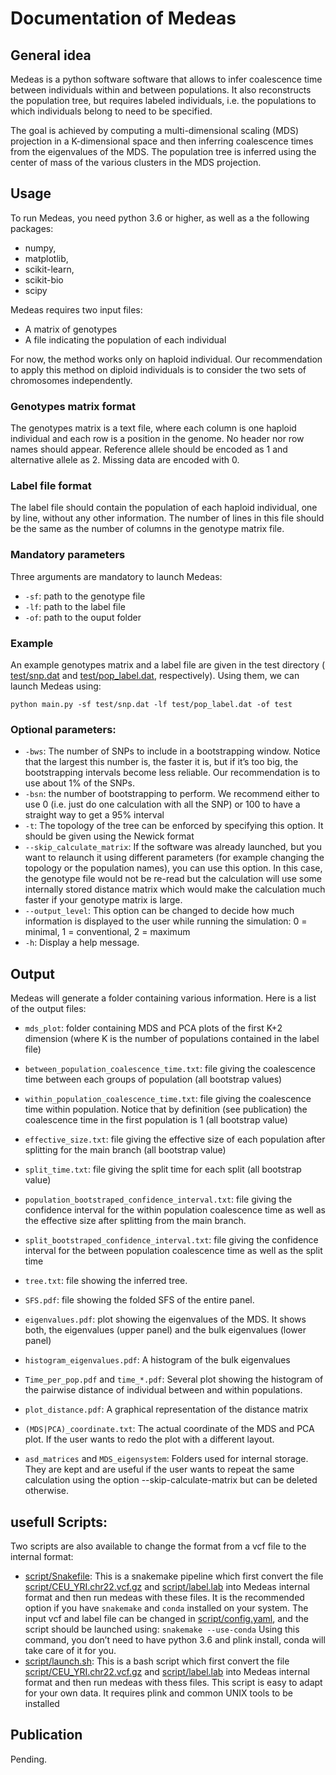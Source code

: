 # Documentation of Medeas
## General idea
Medeas is a python software software that allows to infer coalescence time between individuals within and between populations. It also reconstructs the population tree, but requires labeled individuals, i.e. the populations to which individuals belong to need to be specified.

The goal is achieved by computing a multi-dimensional scaling (MDS) projection in a K-dimensional space and then inferring coalescence times from the eigenvalues of the MDS. The population tree is inferred using the center of mass of the various clusters in the MDS projection. 

## Usage
To run Medeas, you need python 3.6 or higher, as well as a the following packages: 
- numpy, 
- matplotlib, 
- scikit-learn, 
- scikit-bio
- scipy

Medeas requires two input files:
- A matrix of genotypes
- A file indicating the population of each individual

For now, the method works only on haploid individual. Our recommendation to apply this method on diploid individuals is to consider the two sets of chromosomes independently. 
### Genotypes matrix format
The genotypes matrix is a text file, where each column is one haploid individual and each row is a position in the genome. No header nor row names should appear. Reference allele should be encoded as 1 and alternative allele as 2. Missing data are encoded with 0. 
### Label file format
The label file should contain the population of each haploid individual, one by line, without any other information. The number of lines in this file should be the same as the number of columns in the genotype matrix file. 
### Mandatory parameters

Three arguments are mandatory to launch Medeas:
- `-sf`: path to the genotype file
- `-lf`:  path to the label file
- `-of`: path to the ouput folder

### Example
An example genotypes matrix and a label file are given in the test directory ( [test/snp.dat](test/snp.dat) and  [test/pop_label.dat](test/pop_label.dat), respectively). Using them, we can launch Medeas using: 
```
python main.py -sf test/snp.dat -lf test/pop_label.dat -of test
```
### Optional parameters:
- `-bws`: The number of SNPs to include in a bootstrapping window. Notice that the largest this number is, the faster it is, but if it’s too big, the bootstrapping intervals become less reliable. Our recommendation is to use about 1% of the SNPs. 
- `-bsn`: the number of bootstrapping to perform. We recommend either to use 0 (i.e. just do one calculation with all the SNP) or 100 to have a straight way to get a 95% interval
- `-t`: The topology of the tree can be enforced by specifying this option. It should be given using the Newick format
- `--skip_calculate_matrix`: If the software was already launched, but you want to relaunch it using different parameters (for example changing the topology or the population names), you can use this option. In this case, the genotype file would not be re-read but the calculation will use some internally stored distance matrix which would make the calculation much faster if your genotype matrix is large.
- `--output_level`: This option can be changed to decide how much information is displayed to the user while running the simulation: 0 = minimal, 1 = conventional, 2 = maximum
- `-h`: Display a help message.


## Output
Medeas will generate a folder containing various information. Here is a list of the output files:
- `mds_plot`: folder containing MDS and PCA plots of the first K+2 dimension (where K is the number of populations contained in the label file)
- `between_population_coalescence_time.txt`: file giving the coalescence time between each groups of population (all bootstrap values)
- `within_population_coalescence_time.txt`: file giving the coalescence time within population. Notice that by definition (see publication) the coalescence time in the first population is 1 (all bootstrap value)
- `effective_size.txt`: file giving the effective size of each population after splitting for the main branch (all bootstrap value)
- `split_time.txt`: file giving the split time for each split (all bootstrap value)
- `population_bootstraped_confidence_interval.txt`: file giving the confidence interval for the within population coalescence time as well as the effective size after splitting from the main branch. 
- `split_bootstraped_confidence_interval.txt`: file giving the confidence interval for the between population coalescence time as well as the split time
 
- `tree.txt`: file showing the inferred tree.
- `SFS.pdf`:  file showing the folded SFS of the entire panel. 
- `eigenvalues.pdf`: plot showing the eigenvalues of the MDS. It shows both, the eigenvalues (upper panel) and the bulk eigenvalues (lower panel)
- `histogram_eigenvalues.pdf`: A histogram of the bulk eigenvalues
- `Time_per_pop.pdf` and `time_*.pdf`: Several plot showing the histogram of the pairwise distance of individual between and within populations. 
- `plot_distance.pdf`: A graphical representation of the distance matrix
- `(MDS|PCA)_coordinate.txt`: The actual coordinate of the MDS and PCA plot. If the user wants to redo the plot with a different layout. 
- `asd_matrices` and `MDS_eigensystem`: Folders used for internal storage. They are kept and are useful if the user wants to repeat the same calculation using the option --skip-calculate-matrix but can be deleted otherwise. 

## usefull Scripts:
Two scripts are also available to change the format from a vcf file to the internal format: 
- [script/Snakefile](script/Snakefile): This is a snakemake pipeline which first convert the file [script/CEU_YRI.chr22.vcf.gz](script/CEU_YRI.chr22.vcf.gz) and [script/label.lab](script/label.lab) into Medeas internal format and then run medeas with these files.  It is the recommended option if you have `snakemake` and `conda` installed on your system. The input vcf and label file can be changed in [script/config.yaml](script/config.yaml), and the script should be launched using:
```snakemake --use-conda```
Using this command, you don’t need to have python 3.6 and plink install, conda will take care of it for you. 
- [script/launch.sh](script/launch.sh): This is a bash script which first convert the file [script/CEU_YRI.chr22.vcf.gz](script/CEU_YRI.chr22.vcf.gz) and [script/label.lab](script/label.lab) into Medeas internal format and then run medeas with thess files. This script is easy to adapt for your own data. It requires plink and common UNIX tools to be installed

## Publication
Pending.

